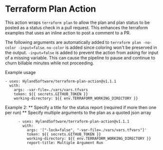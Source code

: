 # Terraform Plan Action

This action wraps `terraform plan` to allow the plan and plan status to be posted as a status check in a pull request.  This enhances the terraform examples that uses an inline action to post a comment to a PR.

The following arguments are automatically added to `terraform plan -no-color -input=false`.  `no-color` is added since coloring won't be preserved in the output.  `-input=false` is added to prevent the action from asking for input of a missing variable.  This can cause the pipeline to pause and continue to churn billable minutes while not proceeding.

Example usage

```
- uses: HylandSoftware/terraform-plan-action@v1.1.1
  with:
    args: -var-file=./vars/vars.tfvars
    token: ${{ secrets.GITHUB_TOKEN }}
    working-directory: ${{ env.TERRAFORM_WORKING_DIRECTORY }}

```
Example 2: 
** Specify a title for the status report (required if more then one per run) 
** Specify multiple arguments to the plan as a quoted json array
```
      - uses: HylandSoftware/terraform-plan-action@v1.1.1
        with:
          args: '["-lock=false", "-var-file=./vars/vars.tfvars"]'
          token: ${{ secrets.GITHUB_TOKEN }}
          working-directory: ${{ env.TERRAFORM_WORKING_DIRECTORY }}
          report-title: Multiple Argument Run
```